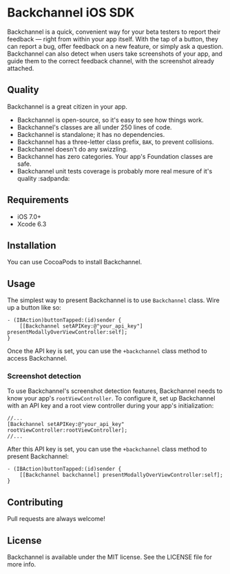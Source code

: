 # Backchannel iOS SDK

Backchannel is a quick, convenient way for your beta testers to report their feedback — right from within your app itself. With the tap of a button, they can report a bug, offer feedback on a new feature, or simply ask a question. Backchannel can also detect when users take screenshots of your app, and guide them to the correct feedback channel, with the screenshot already attached.

## Quality

Backchannel is a great citizen in your app.

* Backchannel is open-source, so it's easy to see how things work.
* Backchannel's classes are all under 250 lines of code.
* Backchannel is standalone; it has no dependencies.
* Backchannel has a three-letter class prefix, `BAK`, to prevent collisions.
* Backchannel doesn't do any swizzling.
* Backchannel has zero categories. Your app's Foundation classes are safe.
* Backchannel unit tests coverage is probably more real mesure of it's quality :sadpanda:

## Requirements

* iOS 7.0+
* Xcode 6.3

## Installation

You can use CocoaPods to install Backchannel.

## Usage

The simplest way to present Backchannel is to use `Backchannel` class. Wire up a button like so:

	- (IBAction)buttonTapped:(id)sender {
	    [[Backchannel setAPIKey:@"your_api_key"] presentModallyOverViewController:self];
	}

Once the API key is set, you can use the `+backchannel` class method to access Backchannel.

### Screenshot detection

To use Backchannel's screenshot detection features, Backchannel needs to know your app's `rootViewController`. To configure it, set up Backchannel with an API key and a root view controller during your app's initialization:

	//...
	[Backchannel setAPIKey:@"your_api_key" rootViewController:rootViewController];
	//...

After this API key is set, you can use the `+backchannel` class method to present Backchannel:

	- (IBAction)buttonTapped:(id)sender {
	    [[Backchannel backchannel] presentModallyOverViewController:self];
	}
		
## Contributing

Pull requests are always welcome!

## License

Backchannel is available under the MIT license. See the LICENSE file for more info.
